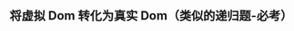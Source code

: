 <!--
 * @Descripttion: 
 * @version: 
 * @Author: shenjia
 * @Date: 2021-10-08 20:32:47
 * @LastEditors: shenjia
 * @LastEditTime: 2021-10-08 20:32:47
-->
## 将虚拟 Dom 转化为真实 Dom（类似的递归题-必考）